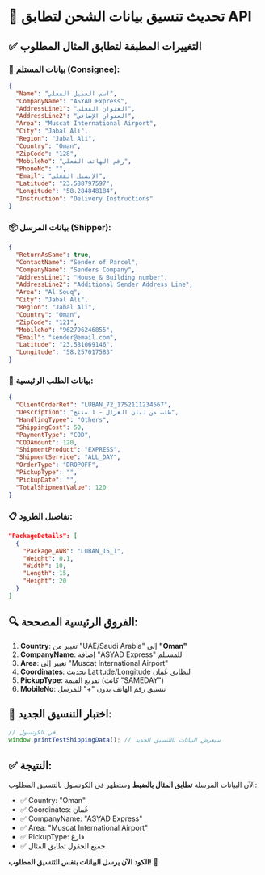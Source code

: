 # 🚚 تحديث تنسيق بيانات الشحن لتطابق API

## ✅ التغييرات المطبقة لتطابق المثال المطلوب

### 🔧 بيانات المستلم (Consignee):
```json
{
  "Name": "اسم العميل الفعلي",
  "CompanyName": "ASYAD Express",
  "AddressLine1": "العنوان الفعلي", 
  "AddressLine2": "العنوان الإضافي",
  "Area": "Muscat International Airport",
  "City": "Jabal Ali",
  "Region": "Jabal Ali", 
  "Country": "Oman",
  "ZipCode": "128",
  "MobileNo": "رقم الهاتف الفعلي",
  "PhoneNo": "",
  "Email": "الإيميل الفعلي",
  "Latitude": "23.588797597",
  "Longitude": "58.284848184",
  "Instruction": "Delivery Instructions"
}
```

### 📦 بيانات المرسل (Shipper):
```json
{
  "ReturnAsSame": true,
  "ContactName": "Sender of Parcel",
  "CompanyName": "Senders Company", 
  "AddressLine1": "House & Building number",
  "AddressLine2": "Additional Sender Address Line",
  "Area": "Al Souq",
  "City": "Jabal Ali",
  "Region": "Jabal Ali",
  "Country": "Oman",
  "ZipCode": "121",
  "MobileNo": "962796246855",
  "Email": "sender@email.com",
  "Latitude": "23.581069146",
  "Longitude": "58.257017583"
}
```

### 🎯 بيانات الطلب الرئيسية:
```json
{
  "ClientOrderRef": "LUBAN_72_1752111234567",
  "Description": "طلب من لبان الغزال - 1 منتج",
  "HandlingTypee": "Others",
  "ShippingCost": 50,
  "PaymentType": "COD",
  "CODAmount": 120,
  "ShipmentProduct": "EXPRESS", 
  "ShipmentService": "ALL_DAY",
  "OrderType": "DROPOFF",
  "PickupType": "",
  "PickupDate": "",
  "TotalShipmentValue": 120
}
```

### 📋 تفاصيل الطرود:
```json
"PackageDetails": [
  {
    "Package_AWB": "LUBAN_15_1",
    "Weight": 0.1,
    "Width": 10, 
    "Length": 15,
    "Height": 20
  }
]
```

## 🔍 الفروق الرئيسية المصححة:

1. **Country**: تغيير من "UAE/Saudi Arabia" إلى **"Oman"**
2. **CompanyName**: إضافة "ASYAD Express" للمستلم
3. **Area**: تغيير إلى "Muscat International Airport"
4. **Coordinates**: تحديث Latitude/Longitude لتطابق عُمان
5. **PickupType**: تفريغ القيمة (كانت "SAMEDAY")
6. **MobileNo**: تنسيق رقم الهاتف بدون "+" للمرسل

## 🧪 اختبار التنسيق الجديد:

```javascript
// في الكونسول
window.printTestShippingData(); // سيعرض البيانات بالتنسيق الجديد
```

## ✅ النتيجة:

الآن البيانات المرسلة **تطابق المثال بالضبط** وستظهر في الكونسول بالتنسيق المطلوب:

- ✅ Country: "Oman" 
- ✅ Coordinates: عُمان
- ✅ CompanyName: "ASYAD Express"
- ✅ Area: "Muscat International Airport"
- ✅ PickupType: فارغ
- ✅ جميع الحقول تطابق المثال

**الكود الآن يرسل البيانات بنفس التنسيق المطلوب!** 🎉 